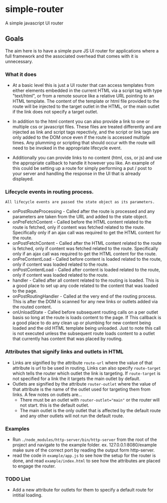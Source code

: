 # simple-router
A simple javascript UI router

## Goals
The aim here is to have a simple pure JS UI router for applications where a full framework and the associated overhead that comes with it is unnecessary.

### What it does
* At a basic level this is just a UI router that can access templates from either elements embedded in the current HTML via a script tag with type "text/html", or from a remote source like a relative URL pointing to an HTML template. The content of the template or html file provided to the route will be injected to the target outlet in the HTML, or the main outlet if the link does not specify a target outlet.

* In addition to the html content you can also provide a link to one or multiple css or javascript files. These files are treated differently and are injected as link and script tags repectivly, and the script or link tags are only added to the DOM once even if the route is accessed multiple times. Any plumming or scripting that should occur with the route will need to be invoked in the appropriate lifecycle event.

* Additionally you can provide links to no content (html, css, or js) and use the appropriate callback to handle it however you like. An example of this could be setting up a route for simply performing a put / post to your server and handling the response in the UI that is already displayed.

### Lifecycle events in routing process.
    All lifecycle events are passed the state object as its parameters.
* onPostRouteProcessing - Called after the route is processed and any parameters are taken from the URL and added to the state object.
* onPreFetchContent - Called before the HTML content related to the route is fetched, only if content was fetched related to the route. Specifically only if an ajax call was required to get the HTML content for the route.
* onPostFetchContent - Called after the HTML content related to the route is fetched, only if content was fetched related to the route. Specifically only if an ajax call was required to get the HTML content for the route.
* onPreContentLoad - Called before content is loaded related to the route, only if content was loaded related to the route.
* onPostContentLoad - Called after content is loaded related to the route, only if content was loaded related to the route.
* handler - Called after all content related to the routing is loaded. This is a good place to set up any code related to the content that was loaded to the page.
* onPostRoutingHandler - Called at the very end of the routing process. This is after the DOM is scanned for any new links or outlets added via the routed content.
* onUnloadState - Called before subsequent routing calls on a per outlet basis so long at the route is loads content to the page. If This callback is a good place to do any clean up or plumbing for new content being loaded and the old HTML template being unloaded. Just to note this call is not executed unless the subsequent route loads content to a outlet that currently has content that was placed by routing.

### Attributes that signify links and outlets in HTML
* Links are signified by the attribute `route-url` where the value of that attribute is url to be used in routing. Links can also specify `route-target` which tells the router which outlet the link is targeting. If `route-target` is not specified for a link the it targets the main outlet by default.
* Outlets are signified by the attribute `router-outlet` where the value of that attribute is the name of the outlet used for targeting them from links. A few notes on outlets are...
    * There must be an outlet with `router-outlet="main"` or the router will not start. this is the default outlet.
    * The main outlet is the only outlet that is affected by the  default route and any other outlets will not run the default route.

### Examples
* Run `./node_modules/http-server/bin/http-server` from the root of the project and navigate to the example folder. ex. 127.0.0.1:8080/example make sure of the correct port by reading the output form http-server.
* read the code in `example/app.js` to see how the setup for the router is done, and read `example/index.html` to see how the attributes are placed to engage the router.

### TODO List
* Add a new attribute for outlets for them to specify a default route for intitial loading.